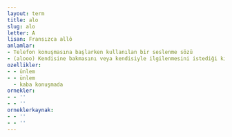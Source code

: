```yaml
---
layout: term
title: alo
slug: alo
letter: A
lisan: Fransızca allô
anlamlar:
- Telefon konuşmasına başlarken kullanılan bir seslenme sözü
- (alooo) Kendisine bakmasını veya kendisiyle ilgilenmesini istediği kişiye karşı söylenen seslenme sözü
ozellikler:
- - ünlem
- - ünlem
  - kaba konuşmada
ornekler:
- - ''
- - ''
orneklerkaynak:
- - ''
- - ''
---
```

